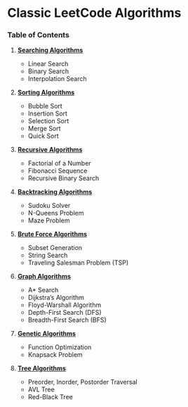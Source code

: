# Classic LeetCode Algorithms

### Table of Contents

1. **[Searching Algorithms](#searching-algorithms)**
    - Linear Search
    - Binary Search
    - Interpolation Search

2. **[Sorting Algorithms](#sorting-algorithms)**
    - Bubble Sort
    - Insertion Sort
    - Selection Sort
    - Merge Sort
    - Quick Sort

3. **[Recursive Algorithms](#recursive-algorithms)**
    - Factorial of a Number
    - Fibonacci Sequence
    - Recursive Binary Search

4. **[Backtracking Algorithms](#backtracking-algorithms)**
    - Sudoku Solver
    - N-Queens Problem
    - Maze Problem

5. **[Brute Force Algorithms](#brute-force-algorithms)**
    - Subset Generation
    - String Search
    - Traveling Salesman Problem (TSP)

6. **[Graph Algorithms](#graph-algorithms)**
    - A* Search
    - Dijkstra’s Algorithm
    - Floyd-Warshall Algorithm
    - Depth-First Search (DFS)
    - Breadth-First Search (BFS)

7. **[Genetic Algorithms](#genetic-algorithms)**
    - Function Optimization
    - Knapsack Problem

8. **[Tree Algorithms](#tree-algorithms)**
    - Preorder, Inorder, Postorder Traversal
    - AVL Tree
    - Red-Black Tree
